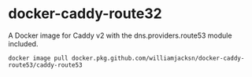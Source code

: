 # docker-caddy-route32

A Docker image for Caddy v2 with the dns.providers.route53 module included.

    docker image pull docker.pkg.github.com/williamjacksn/docker-caddy-route53/caddy-route53
